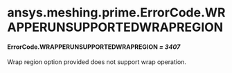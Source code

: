 # ansys.meshing.prime.ErrorCode.WRAPPERUNSUPPORTEDWRAPREGION



#### ErrorCode.WRAPPERUNSUPPORTEDWRAPREGION *= 3407*

Wrap region option provided does not support wrap operation.

<!-- !! processed by numpydoc !! -->
